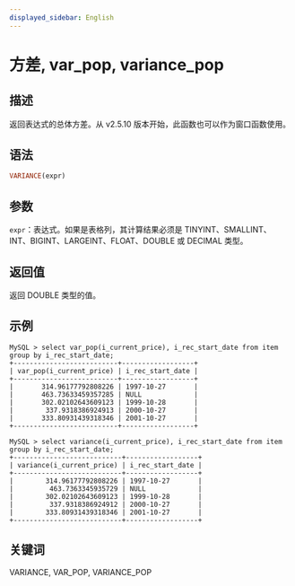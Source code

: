 ```yaml
---
displayed_sidebar: English
---
```


# 方差, var_pop, variance_pop

## 描述

返回表达式的总体方差。从 v2.5.10 版本开始，此函数也可以作为窗口函数使用。

## 语法

```Haskell
VARIANCE(expr)
```

## 参数

`expr`：表达式。如果是表格列，其计算结果必须是 TINYINT、SMALLINT、INT、BIGINT、LARGEINT、FLOAT、DOUBLE 或 DECIMAL 类型。

## 返回值

返回 DOUBLE 类型的值。

## 示例

```plaintext
MySQL > select var_pop(i_current_price), i_rec_start_date from item group by i_rec_start_date;
+--------------------------+------------------+
| var_pop(i_current_price) | i_rec_start_date |
+--------------------------+------------------+
|       314.96177792808226 | 1997-10-27       |
|       463.73633459357285 | NULL             |
|       302.02102643609123 | 1999-10-28       |
|        337.9318386924913 | 2000-10-27       |
|       333.80931439318346 | 2001-10-27       |
+--------------------------+------------------+

MySQL > select variance(i_current_price), i_rec_start_date from item group by i_rec_start_date;
+---------------------------+------------------+
| variance(i_current_price) | i_rec_start_date |
+---------------------------+------------------+
|        314.96177792808226 | 1997-10-27       |
|         463.7363345935729 | NULL             |
|        302.02102643609123 | 1999-10-28       |
|         337.9318386924912 | 2000-10-27       |
|        333.80931439318346 | 2001-10-27       |
+---------------------------+------------------+
```

## 关键词

VARIANCE, VAR_POP, VARIANCE_POP
